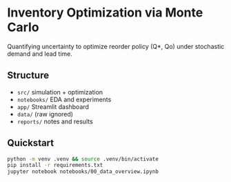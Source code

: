 # Inventory Optimization via Monte Carlo

Quantifying uncertainty to optimize reorder policy (Q*, Qo) under stochastic demand and lead time.

## Structure
- `src/` simulation + optimization
- `notebooks/` EDA and experiments
- `app/` Streamlit dashboard
- `data/` (raw ignored)
- `reports/` notes and results

## Quickstart
```bash
python -m venv .venv && source .venv/bin/activate
pip install -r requirements.txt
jupyter notebook notebooks/00_data_overview.ipynb